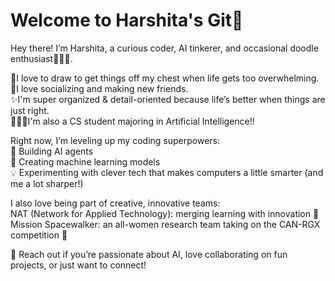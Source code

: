 # Welcome to Harshita's Git🦋

Hey there! I’m Harshita, a curious coder, AI tinkerer, and occasional doodle enthusiast💁🏻‍♀️.  

🎨I love to draw to get things off my chest when life gets too overwhelming.
👯I love socializing and making new friends.  
✨I'm super organized & detail-oriented because life’s better when things are just right.  
👩🏻‍💻I'm also a CS student majoring in Artificial Intelligence!!  

Right now, I’m leveling up my coding superpowers:  
🤖 Building AI agents  
🧠 Creating machine learning models  
💡 Experimenting with clever tech that makes computers a little smarter (and me a lot sharper!)  

I also love being part of creative, innovative teams:  
NAT (Network for Applied Technology): merging learning with innovation 🚀  
Mission Spacewalker: an all-women research team taking on the CAN-RGX competition 🌌  

💌 Reach out if you’re passionate about AI, love collaborating on fun projects, or just want to connect!  
